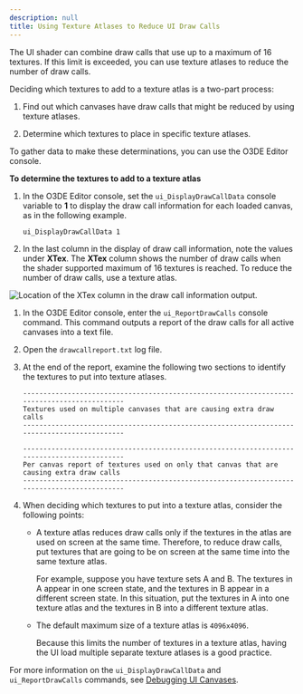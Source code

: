 ```yaml
---
description: null
title: Using Texture Atlases to Reduce UI Draw Calls
---
```


The UI shader can combine draw calls that use up to a maximum of 16 textures. If this limit is exceeded, you can use texture atlases to reduce the number of draw calls.

Deciding which textures to add to a texture atlas is a two-part process:

1. Find out which canvases have draw calls that might be reduced by using texture atlases.

1. Determine which textures to place in specific texture atlases.

To gather data to make these determinations, you can use the O3DE Editor console.

**To determine the textures to add to a texture atlas**

1. In the O3DE Editor console, set the `ui_DisplayDrawCallData` console variable to **1** to display the draw call information for each loaded canvas, as in the following example.

   ```
   ui_DisplayDrawCallData 1
   ```

1. In the last column in the display of draw call information, note the values under **XTex**. The **XTex** column shows the number of draw calls when the shader supported maximum of 16 textures is reached. To reduce the number of draw calls, use a texture atlas.

![Location of the XTex column in the draw call information output.](/images/user-guide/game_ui_editor/ui-editor-texture-atlases-8.png)

1. In the O3DE Editor console, enter the `ui_ReportDrawCalls` console command. This command outputs a report of the draw calls for all active canvases into a text file.

1. Open the `drawcallreport.txt` log file.

1. At the end of the report, examine the following two sections to identify the textures to put into texture atlases.

   ```
   --------------------------------------------------------------------------------------------
   Textures used on multiple canvases that are causing extra draw calls
   --------------------------------------------------------------------------------------------
   ```

   ```
   --------------------------------------------------------------------------------------------
   Per canvas report of textures used on only that canvas that are causing extra draw calls
   --------------------------------------------------------------------------------------------
   ```

1. When deciding which textures to put into a texture atlas, consider the following points:
   + A texture atlas reduces draw calls only if the textures in the atlas are used on screen at the same time. Therefore, to reduce draw calls, put textures that are going to be on screen at the same time into the same texture atlas.

     For example, suppose you have texture sets A and B. The textures in A appear in one screen state, and the textures in B appear in a different screen state. In this situation, put the textures in A into one texture atlas and the textures in B into a different texture atlas.
   + The default maximum size of a texture atlas is `4096x4096`.

     Because this limits the number of textures in a texture atlas, having the UI load multiple separate texture atlases is a good practice.

For more information on the `ui_DisplayDrawCallData` and `ui_ReportDrawCalls` commands, see [Debugging UI Canvases](/docs/user-guide/interactivity/user-interface/editor/debugging-ui-canvases).

